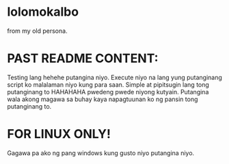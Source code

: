 # lolomokalbo
from my old persona. 


# PAST README CONTENT:
Testing lang hehehe putangina niyo. Execute niyo na lang yung putanginang script ko malalaman niyo kung para saan. Simple at pipitsugin lang tong putanginang to HAHAHAHA pwedeng pwede niyong kutyain. Putangina wala akong magawa sa buhay kaya napagtuunan ko ng pansin tong putanginang to.

# FOR LINUX ONLY!
Gagawa pa ako ng pang windows kung gusto niyo putangina niyo.
